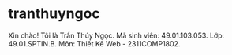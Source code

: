 # tranthuyngoc
Xin chào!
Tôi là Trần Thúy Ngọc.
Mã sinh viên: 49.01.103.053.
Lớp: 49.01.SPTIN.B.
Môn: Thiết Kế Web - 2311COMP1802.
